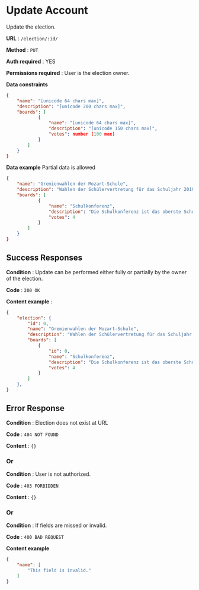 # Update Account

Update the election.

**URL** : `/election/:id/`

**Method** : `PUT`

**Auth required** : YES

**Permissions required** : User is the election owner.

**Data constraints**

```json
{
    "name": "[unicode 64 chars max]",
    "description": "[unicode 200 chars max]",
    "boards": [
            {
                "name": "[unicode 64 chars max]",
                "description": "[unicode 150 chars max]",
                "votes": number (100 max)
            }
        ]
    }
}
```

**Data example** Partial data is allowed

```json
{
    "name": "Gremienwahlen der Mozart-Schule",
    "description": "Wahlen der Schülervertretung für das Schuljahr 2019/20",
    "boards": [
            {
                "name": "Schulkonferenz",
                "description": "Die Schulkonferenz ist das oberste Schulgremium.",
                "votes": 4
            }
        ]
    }
}
```

## Success Responses

**Condition** : Update can be performed either fully or partially by the owner
of the election.

**Code** : `200 OK`

**Content example** :

```json
{
    "election": {
        "id": 0,
        "name": "Gremienwahlen der Mozart-Schule",
        "description": "Wahlen der Schülervertretung für das Schuljahr 2019/20",
        "boards": [
            {
                "id": 0,
                "name": "Schulkonferenz",
                "description": "Die Schulkonferenz ist das oberste Schulgremium.",
                "votes": 4
            }
        ]
    },
}
```

## Error Response

**Condition** : Election does not exist at URL

**Code** : `404 NOT FOUND`

**Content** : `{}`

### Or

**Condition** : User is not authorized.

**Code** : `403 FORBIDDEN`

**Content** : `{}`

### Or

**Condition** : If fields are missed or invalid.

**Code** : `400 BAD REQUEST`

**Content example**

```json
{
    "name": [
        "This field is invalid."
    ]
}
```